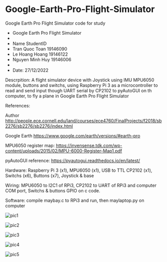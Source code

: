 # Google-Earth-Pro-Flight-Simulator
Google Earth Pro Flight Simulator code for study

* Google Earth Pro Flight Simulator
*
* Name              StudentID
* Tran Quoc Toan 	  19146090
* Le Hoang Hoang	  19146122
* Nguyen Minh Huy 	19146006
* 
* Date: 27/12/2022

Descrpition: A flight simulator device with Joystick using IMU MPU6050 module, buttons and switchs, using Raspberry Pi 3 as a microcontroller to read and send input though UART serial by CP2102 to pyAutoGUI on th computer, to fly a plane in Google Earth Pro Flight Simulator

References: 

Author http://people.ece.cornell.edu/land/courses/ece4760/FinalProjects/f2018/sb2276/sb2276/sb2276/index.html

Google Earth https://www.google.com/earth/versions/#earth-pro

MPU6050 register map: https://invensense.tdk.com/wp-content/uploads/2015/02/MPU-6000-Register-Map1.pdf

pyAutoGUI reference: https://pyautogui.readthedocs.io/en/latest/

Hardware: Raspberry Pi 3 (x1), MPU6050 (x1), USB to TTL CP2102 (x1), Switchs (x6), Buttons (x7), Joystick & base

Wiring: MPU6050 to I2C1 of RPi3, CP2102 to UART of RPi3 and computer COM port, Switchs & buttons GPIO on c code.

Software: compile maybay.c to RPi3 and run, then maylaptop.py on computer


![pic1](https://github.com/trantoan62/Google-Earth-Pro-Flight-Simulator/assets/106214673/4a99ce33-2a20-482b-9e27-cf8b24cb6b49)

![pic2](https://github.com/trantoan62/Google-Earth-Pro-Flight-Simulator/assets/106214673/64d253c9-8528-429c-b888-a298fb269fd4)

![pic3](https://github.com/trantoan62/Google-Earth-Pro-Flight-Simulator/assets/106214673/2d6334d3-af65-45d4-b844-58d2583c4075)

![pic4](https://github.com/trantoan62/Google-Earth-Pro-Flight-Simulator/assets/106214673/64eaa196-d529-4451-9062-0367381f8861)

![pic5](https://github.com/trantoan62/Google-Earth-Pro-Flight-Simulator/assets/106214673/560c9d96-d645-401d-8203-239b26ac0830)

